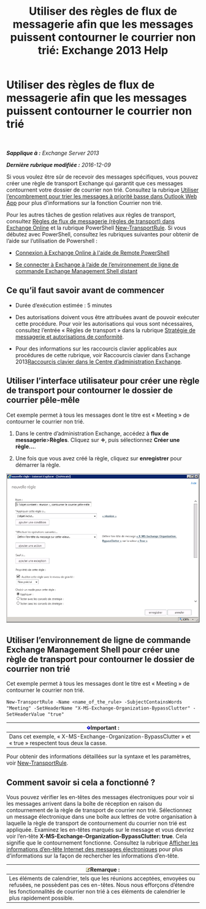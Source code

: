 ﻿---
title: 'Utiliser des règles de flux de messagerie afin que les messages puissent contourner le courrier non trié: Exchange 2013 Help'
TOCTitle: Utiliser des règles de flux de messagerie afin que les messages puissent contourner le courrier non trié
ms:assetid: 58e413f0-aa27-4307-bffd-4df03090a15e
ms:mtpsurl: https://technet.microsoft.com/fr-fr/library/Dn896639(v=EXCHG.150)
ms:contentKeyID: 64141267
ms.date: 04/24/2018
mtps_version: v=EXCHG.150
ms.translationtype: HT
---

# Utiliser des règles de flux de messagerie afin que les messages puissent contourner le courrier non trié

 

_**Sapplique à :** Exchange Server 2013_

_**Dernière rubrique modifiée :** 2016-12-09_

Si vous voulez être sûr de recevoir des messages spécifiques, vous pouvez créer une règle de transport Exchange qui garantit que ces messages contournent votre dossier de courrier non trié. Consultez la rubrique [Utiliser l’encombrement pour trier les messages à priorité basse dans Outlook Web App](https://go.microsoft.com/fwlink/p/?linkid=528411) pour plus d’informations sur la fonction Courrier non trié.

Pour les autres tâches de gestion relatives aux règles de transport, consultez [Règles de flux de messagerie (règles de transport) dans Exchange Online](https://technet.microsoft.com/fr-fr/library/jj919238\(v=exchg.150\)) et la rubrique PowerShell [New-TransportRule](https://technet.microsoft.com/fr-fr/library/bb125138\(v=exchg.150\)). Si vous débutez avec PowerShell, consultez les rubriques suivantes pour obtenir de l’aide sur l’utilisation de Powershell :

  - [Connexion à Exchange Online à l'aide de Remote PowerShell](https://technet.microsoft.com/fr-fr/library/jj984289\(v=exchg.150\))

  - [Se connecter à Exchange à l’aide de l’environnement de ligne de commande Exchange Management Shell distant](https://technet.microsoft.com/fr-fr/library/dd335083\(v=exchg.150\))

## Ce qu’il faut savoir avant de commencer

  - Durée d’exécution estimée : 5 minutes

  - Des autorisations doivent vous être attribuées avant de pouvoir exécuter cette procédure. Pour voir les autorisations qui vous sont nécessaires, consultez l’entrée « Règles de transport » dans la rubrique [Stratégie de messagerie et autorisations de conformité](messaging-policy-and-compliance-permissions-exchange-2013-help.md).

  - Pour des informations sur les raccourcis clavier applicables aux procédures de cette rubrique, voir Raccourcis clavier dans Exchange 2013[Raccourcis clavier dans le Centre d’administration Exchange](keyboard-shortcuts-in-the-exchange-admin-center-exchange-online-protection-help.md).

## Utiliser l’interface utilisateur pour créer une règle de transport pour contourner le dossier de courrier pêle-mêle

Cet exemple permet à tous les messages dont le titre est « Meeting » de contourner le courrier non trié.

1.  Dans le centre d’administration Exchange, accédez à **flux de messagerie**\>**Règles**. Cliquez sur ![Icône Ajouter](images/JJ218640.c1e75329-d6d7-4073-a27d-498590bbb558(EXCHG.150).gif "Icône Ajouter"), puis sélectionnez **Créer une règle...**.

2.  Une fois que vous avez créé la règle, cliquez sur **enregistrer** pour démarrer la règle.

![Exemple d’image : Si l’objet contient le mot « meeting », contourner le Courrier pêle-mêle](images/Dn896639.75957aa4-4b2a-4142-92ff-07f8ccc64d82(EXCHG.150).png "Exemple d’image : Si l’objet contient le mot « meeting », contourner le Courrier pêle-mêle")

## Utiliser l’environnement de ligne de commande Exchange Management Shell pour créer une règle de transport pour contourner le dossier de courrier non trié

Cet exemple permet à tous les messages dont le titre est « Meeting » de contourner le courrier non trié.

    New-TransportRule -Name <name_of_the_rule> -SubjectContainsWords "Meeting" -SetHeaderName "X-MS-Exchange-Organization-BypassClutter" -SetHeaderValue "true"

<table>
<thead>
<tr class="header">
<th><img src="images/JJ159813.important(EXCHG.150).gif" title="Important" alt="Important" />Important :</th>
</tr>
</thead>
<tbody>
<tr class="odd">
<td>Dans cet exemple, « X-MS-Exchange-Organization-BypassClutter » et « true » respectent tous deux la casse.</td>
</tr>
</tbody>
</table>


Pour obtenir des informations détaillées sur la syntaxe et les paramètres, voir [New-TransportRule](https://technet.microsoft.com/fr-fr/library/bb125138\(v=exchg.150\)).

## Comment savoir si cela a fonctionné ?

Vous pouvez vérifier les en-têtes des messages électroniques pour voir si les messages arrivent dans la boîte de réception en raison du contournement de la règle de transport de courrier non trié. Sélectionnez un message électronique dans une boîte aux lettres de votre organisation à laquelle la règle de transport de contournement du courrier non trié est appliquée. Examinez les en-têtes marqués sur le message et vous devriez voir l’en-tête **X-MS-Exchange-Organization-BypassClutter: true**. Cela signifie que le contournement fonctionne. Consultez la rubrique [Afficher les informations d’en-tête Internet des messages électroniques](https://go.microsoft.com/fwlink/p/?linkid=822530) pour plus d’informations sur la façon de rechercher les informations d’en-tête.

<table>
<thead>
<tr class="header">
<th><img src="images/JJ159664.note(EXCHG.150).gif" title="Remarque" alt="Remarque" />Remarque :</th>
</tr>
</thead>
<tbody>
<tr class="odd">
<td>Les éléments de calendrier, tels que les réunions acceptées, envoyées ou refusées, ne possèdent pas ces en-têtes. Nous nous efforçons d’étendre les fonctionnalités de courrier non trié à ces éléments de calendrier le plus rapidement possible.</td>
</tr>
</tbody>
</table>

